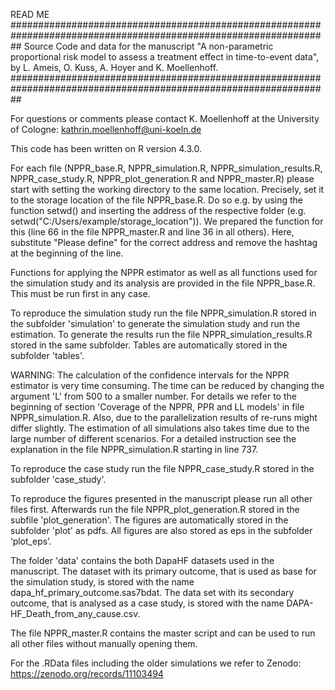 READ ME
##################################################################################################################
Source Code and data for the manuscript "A non-parametric proportional risk model to assess a treatment effect in time-to-event data", by L. Ameis, O. Kuss, A. Hoyer and K. Moellenhoff.
##################################################################################################################

For questions or comments please contact K. Moellenhoff at the University of Cologne: 
kathrin.moellenhoff@uni-koeln.de

This code has been written on R version 4.3.0. 

For each file (NPPR_base.R, NPPR_simulation.R, NPPR_simulation_results.R, NPPR_case_study.R, NPPR_plot_generation.R and NPPR_master.R) please start with setting the working directory to the same location. Precisely, set it to the storage location of the file NPPR_base.R. Do so e.g. by using the function setwd() and inserting the address of the respective folder (e.g. setwd("C:/Users/example/storage_location")). We prepared the function for this (line 66 in the file NPPR_master.R and line 36 in all others). Here, substitute "Please define" for the correct address and remove the hashtag at the beginning of the line. 

Functions for applying the NPPR estimator as well as all functions used for the simulation study and its analysis are provided in the file NPPR_base.R. This must be run first in any case.

To reproduce the simulation study run the file NPPR_simulation.R stored in the subfolder 'simulation' to generate the simulation study and run the estimation. To generate the results run the file NPPR_simulation_results.R stored in the same subfolder. Tables are automatically stored in the subfolder 'tables'.

WARNING: The calculation of the confidence intervals for the NPPR estimator is very time consuming. The time can be reduced by changing the argument 'L' from 500 to a smaller number. For details we refer to the beginning of section 'Coverage of the NPPR, PPR and LL models' in file NPPR_simulation.R.
Also, due to the parallelization results of re-runs might differ slightly. 
The estimation of all simulations also takes time due to the large number of different scenarios. For a detailed instruction see the explanation in the file NPPR_simulation.R starting in line 737.

To reproduce the case study run the file NPPR_case_study.R stored in the subfolder 'case_study'.

To reproduce the figures presented in the manuscript please run all other files first. Afterwards run the file NPPR_plot_generation.R stored in the subfile 'plot_generation'. The figures are automatically stored in the subfolder 'plot' as pdfs. All figures are also stored as eps in the subfolder ‘plot_eps’.

The folder 'data' contains the both DapaHF datasets used in the manuscript. The dataset with its primary outcome, that is used as base for the simulation study, is stored with the name dapa_hf_primary_outcome.sas7bdat. The data set with its secondary outcome, that is analysed as a case study, is stored with the name DAPA-HF_Death_from_any_cause.csv.

The file NPPR_master.R contains the master script and can be used to run all other files without manually opening them.

For the .RData files including the older simulations we refer to Zenodo: https://zenodo.org/records/11103494
